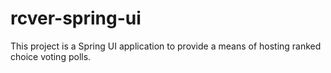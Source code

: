 # rcver-spring-ui

This project is a Spring UI application to provide a means of hosting ranked choice voting polls.
